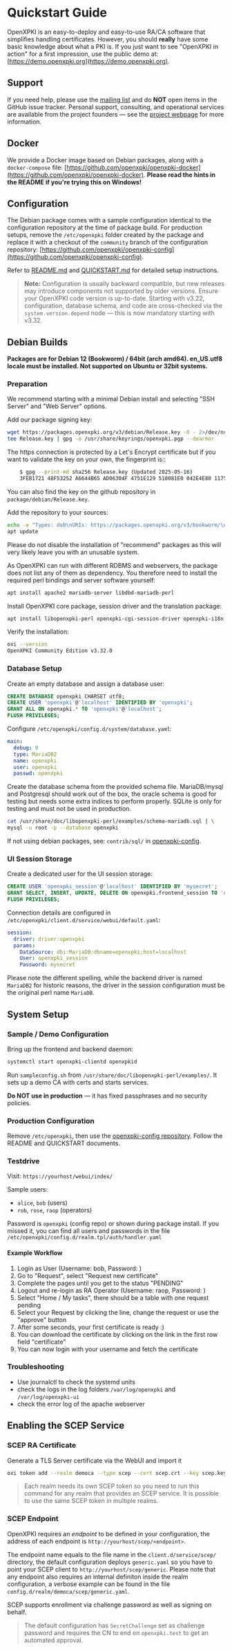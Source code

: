 # Quickstart Guide

OpenXPKI is an easy-to-deploy and easy-to-use RA/CA software that simplifies handling certificates. However, you should **really** have some basic knowledge about what a PKI is. If you just want to see "OpenXPKI in action" for a first impression, use the public demo at: [https://demo.openxpki.org](https://demo.openxpki.org).

## Support

If you need help, please use the [mailing list](https://lists.sourceforge.net/lists/listinfo/openxpki-users) and do **NOT** open items in the GitHub issue tracker. Personal support, consulting, and operational services are available from the project founders — see the [project webpage](https://www.openxpki.org/#resources) for more information.

## Docker

We provide a Docker image based on Debian packages, along with a `docker-compose` file: [https://github.com/openxpki/openxpki-docker](https://github.com/openxpki/openxpki-docker).
**Please read the hints in the README if you're trying this on Windows!**

## Configuration

The Debian package comes with a sample configuration identical to the configuration repository at the time of package build. For production setups, remove the `/etc/openxpki` folder created by the package and replace it with a checkout of the `community` branch of the configuration repository: [https://github.com/openxpki/openxpki-config](https://github.com/openxpki/openxpki-config).

Refer to [README.md](https://github.com/openxpki/openxpki-config/blob/community/README.md) and [QUICKSTART.md](https://github.com/openxpki/openxpki-config/blob/community/QUICKSTART.md) for detailed setup instructions.

> **Note:** Configuration is usually backward compatible, but new releases may introduce components not supported by older versions. Ensure your OpenXPKI code version is up-to-date. Starting with v3.22, configuration, database schema, and code are cross-checked via the `system.version.depend` node — this is now mandatory starting with v3.32.

## Debian Builds

**Packages are for Debian 12 (Bookworm) / 64bit (arch amd64). en\_US.utf8 locale must be installed. Not supported on Ubuntu or 32bit systems.**

### Preparation

We recommend starting with a minimal Debian install and selecting "SSH Server" and "Web Server" options.

Add our package signing key:

```bash
wget https://packages.openxpki.org/v3/debian/Release.key -O - 2>/dev/null | \
tee Release.key | gpg -o /usr/share/keyrings/openxpki.pgp --dearmor
```

The https connection is protected by a Let's Encrypt certificate but
if you want to validate the key on your own, the fingerprint is::

```bash
    $ gpg --print-md sha256 Release.key (Updated 2025-05-16)
    3FEB1721 48F53252 A6644B65 AD06304F 4751E129 510081E0 042E4E80 1175E3F8
```

You can also find the key on the github repository in `package/debian/Release.key`.

Add the repository to your sources:

```bash
echo -e "Types: deb\nURIs: https://packages.openxpki.org/v3/bookworm/\nSuites: bookworm\nComponents: release\nSigned-By: /usr/share/keyrings/openxpki.pgp" > /etc/apt/sources.list.d/openxpki.sources
apt update
```

Please do not disable the installation of "recommend" packages as this will very
likely leave you with an unusable system.

As OpenXPKI can run with different RDBMS and webservers, the package does not list
any of them as dependency. You therefore need to install the required perl bindings
and server software yourself:

```bash
apt install apache2 mariadb-server libdbd-mariadb-perl
```

Install OpenXPKI core package, session driver and the translation package:

```bash
apt install libopenxpki-perl openxpki-cgi-session-driver openxpki-i18n
```

Verify the installation:

```bash
oxi --version
OpenXPKI Community Edition v3.32.0
```

### Database Setup

Create an empty database and assign a database user:

```sql
CREATE DATABASE openxpki CHARSET utf8;
CREATE USER 'openxpki'@'localhost' IDENTIFIED BY 'openxpki';
GRANT ALL ON openxpki.* TO 'openxpki'@'localhost';
FLUSH PRIVILEGES;
```

Configure `/etc/openxpki/config.d/system/database.yaml`:

```yaml
main:
  debug: 0
  type: MariaDB2
  name: openxpki
  user: openxpki
  passwd: openxpki
```

Create the database schema from the provided schema file. MariaDB/mysql and
Postgresql should work out of the box, the oracle schema is good for testing
but needs some extra indices to perform properly. SQLite is only for testing
and must not be used in production.

```bash
cat /usr/share/doc/libopenxpki-perl/examples/schema-mariadb.sql | \
mysql -u root -p --database openxpki
```

If not using debian packages, see: `contrib/sql/` in [openxpki-config](https://github.com/openxpki/openxpki-config).

### UI Session Storage

Create a dedicated user for the UI session storage:

```sql
CREATE USER 'openxpki_session'@'localhost' IDENTIFIED BY 'mysecret';
GRANT SELECT, INSERT, UPDATE, DELETE ON openxpki.frontend_session TO 'openxpki_session'@'localhost';
FLUSH PRIVILEGES;
```

Connection details are configured in `/etc/openxpki/client.d/service/webui/default.yaml`:

```yaml
session:
  driver: driver:openxpki
  params:
    DataSource: dbi:MariaDB:dbname=openxpki;host=localhost
    User: openxpki_session
    Password: mysecret
```

Please note the different spelling, while the backend driver is named `MariaDB2`
for historic reasons, the driver in the session configuration must be the original
perl name `MariaDB`.

## System Setup

### Sample / Demo Configuration

Bring up the frontend and backend daemon:

```bash
systemctl start openxpki-clientd openxpkid
```

Run `sampleconfig.sh` from `/usr/share/doc/libopenxpki-perl/examples/`. It sets up a demo CA with certs and starts services.

**Do NOT use in production** — it has fixed passphrases and no security policies.

### Production Configuration

Remove `/etc/openxpki`, then use the [openxpki-config repository](https://github.com/openxpki/openxpki-config). Follow the README and QUICKSTART documents.

### Testdrive

Visit: `https://yourhost/webui/index/`

Sample users:

* `alice`, `bob` (users)
* `rob`, `rose`, `raop` (operators)

Password is `openxpki` (config repo) or shown during package install. If you missed it, you can find all users and passwords in the file `/etc/openxpki/config.d/realm.tpl/auth/handler.yaml`

#### Example Workflow

1. Login as User (Username: bob, Password: <see above>)
2. Go to "Request", select "Request new certificate"
3. Complete the pages until you get to the status "PENDING"
4. Logout and re-login as RA Operator (Username: raop, Password: <see above> )
5. Select "Home / My tasks", there should be a table with one request pending
6. Select your Request by clicking the line, change the request or use the "approve" button
7. After some seconds, your first certificate is ready :)
8. You can download the certificate by clicking on the link in the first row field "certificate"
9. You can now login with your username and fetch the certificate

### Troubleshooting

* Use journalctl to check the systemd units
* check the logs in the log folders `/var/log/openxpki` and `/var/log/openxpki-ui`
* check the error log of the apache webserver

## Enabling the SCEP Service

### SCEP RA Certificate

Generate a TLS Server certificate via the WebUI and import it

```bash
oxi token add --realm democa --type scep --cert scep.crt --key scep.key
```

> Each realm needs its own SCEP token so you need to run this command
for any realm that provides an SCEP service. It is possible to use the same
SCEP token in multiple realms.

### SCEP Endpoint

OpenXPKI requires an *endpoint* to be defined in your configuration, the
address of each endpoint is `http://yourhost/scep/<endpoint>`.

The endpoint name equals to the file name in the `client.d/service/scep/`
directory, the default configuration deploys `generic.yaml` so you have to
point your SCEP client to `http://yourhost/scep/generic`. Please note that
any endpoint also requires an internal definiton inside the realm configuration,
a verbose example can be found in the file ``config.d/realm/democa/scep/generic.yaml``.

SCEP supports enrollment via challenge password as well as signing on behalf.

> The default configuration has `SecretChallenge` set as challenge password and requires the CN to end on `openxpki.test` to get an automated approval.
